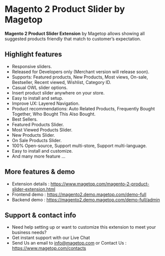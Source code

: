 # Magento 2 Product Slider by Magetop

**Magento 2 Product Slider Extension** by Magetop allows showing all suggested products friendly that match to customer’s expectation.

## Highlight features

- Responsive sliders.
- Released for Developers only (Merchant version will release soon).
- Supports: Featured products, New Products, Most views, On-sale, Bestseller, Recent viewed, Wishlist, Category ID.
- Casual OWL slider options.
- Insert product slider anywhere on your store.
- Easy to install and setup.
- Improve UX: Layered Navigation.
- Product recommendations: Auto Related Products, Frequently Bought Together, Who Bought This Also Bought.
- Best Sellers.
- Featured Products Slider.
- Most Viewed Products Slider.
- New Products Slider.
- On Sale Products Slider.
- 100% Open-source, Support multi-store, Support multi-language.
- Easy to install and customize.
- And many more feature ...

## More features & demo

- Extension details : https://www.magetop.com/magento-2-product-slider-extension.html
- Frontend demo : https://magento2.demo.magetop.com/demo-full
- Backend demo : https://magento2.demo.magetop.com/demo-full/admin

## Support & contact info

- Need help setting up or want to customize this extension to meet your business needs? 
- Get instant support with our Live Chat
- Send Us an email to info@magetop.com or Contact Us : https://www.magetop.com/contacts
